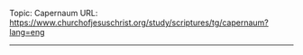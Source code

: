 Topic: Capernaum
URL: https://www.churchofjesuschrist.org/study/scriptures/tg/capernaum?lang=eng

---

